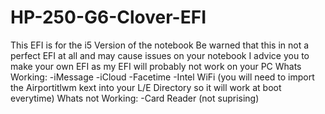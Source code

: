 # HP-250-G6-Clover-EFI
This EFI is for the i5 Version of the notebook
Be warned that this in not a perfect EFI at all and may cause issues on your notebook
I advice you to make your own EFI as my EFI will probably not work on your PC
Whats Working:
-iMessage
-iCloud
-Facetime
-Intel WiFi (you will need to import the Airportitlwm kext into your L/E Directory so it will work at boot everytime)
Whats not Working:
-Card Reader (not suprising)
